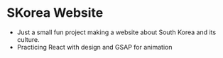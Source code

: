 # SKorea Website

- Just a small fun project making a website about South Korea and its culture.
- Practicing React with design and GSAP for animation
